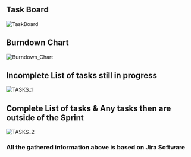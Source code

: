   ## Task Board
  ![TaskBoard](https://user-images.githubusercontent.com/89010606/130333046-2d4b60e4-a6d9-42bc-bfe4-13f5adf5c51f.png)
  
  ## Burndown Chart
  ![Burndown_Chart](https://user-images.githubusercontent.com/89010606/130329875-f2e5329e-f9f2-4091-af44-c1bbe0d764e2.png)
  
  ## Incomplete List of tasks still in progress
  ![TASKS_1](https://user-images.githubusercontent.com/89010606/130329883-08725910-b182-4239-b002-58646e2666f0.png)
  
  ## Complete List of tasks & Any tasks then are outside of the Sprint
  ![TASKS_2](https://user-images.githubusercontent.com/89010606/130329890-58572d5b-76f5-450a-9186-b52a89194f2e.png)
  
  ### All the gathered information above is based on Jira Software
